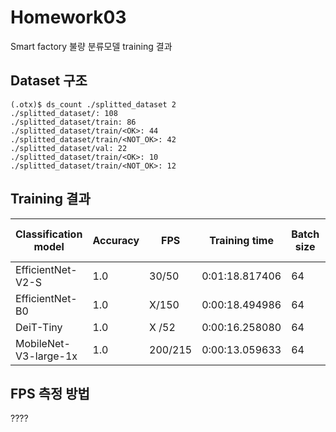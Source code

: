 # Homework03
Smart factory 불량 분류모델 training 결과

## Dataset 구조
```
(.otx)$ ds_count ./splitted_dataset 2
./splitted_dataset/: 108
./splitted_dataset/train: 86
./splitted_dataset/train/<OK>: 44​
./splitted_dataset/train/<NOT_OK>: 42​
./splitted_dataset/val: 22
./splitted_dataset/train/<OK>: 10​
./splitted_dataset/train/<NOT_OK>: 12
```

## Training 결과
|Classification model|Accuracy|FPS   |Training time   |Batch size|Learning rate|Other hyper-prams|
|----|----|----|----|----|----|----|
|EfficientNet-V2-S  |    1.0  |30/50 | 0:01:18.817406 | 64       |   0.00355   |        
|EfficientNet-B0    |    1.0  |	X/150| 0:00:18.494986 |	64 	 |   0.00245   |
|DeiT-Tiny	    |    1.0  |X /52 | 0:00:16.258080 |64 	 |    5e-05    |
|MobileNet-V3-large-1x|  1.0  |200/215|0:00:13.059633 |	64 	 |  2.900e-03  |


## FPS 측정 방법


 ????

